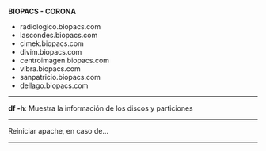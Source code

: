 **BIOPACS - CORONA**

* radiologico.biopacs.com
* lascondes.biopacs.com
* cimek.biopacs.com
* divim.biopacs.com
* centroimagen.biopacs.com
* vibra.biopacs.com
* sanpatricio.biopacs.com
* dellago.biopacs.com
___________________________________
**df -h**:
Muestra la información de los discos y particiones
___________________________________

Reiniciar apache, en caso de...
___________________________________
